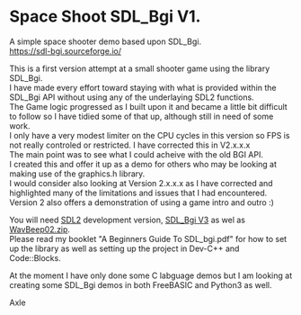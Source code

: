# Space Shoot SDL_Bgi V1.

A simple space shooter demo based upon SDL_Bgi.  
https://sdl-bgi.sourceforge.io/  

This is a first version attempt at a small shooter game using the library SDL_Bgi.  
I have made every effort toward staying with what is provided within the SDL_Bgi API without using any of the underlaying SDL2 functions.  
The Game logic progressed as I built upon it and became a little bit difficult to follow so I have tidied some of that up, although still in need of some work.  
I only have a very modest limiter on the CPU cycles in this version so FPS is not really controled or restricted. I have corrected this in V2.x.x.x  
The main point was to see what I could acheive with the old BGI API.  
I created this and offer it up as a demo for others who may be looking at making use of the graphics.h library.  
I would consider also looking at Version 2.x.x.x as I have corrected and highlighted many of the limitations and issues that I had encountered.  
Version 2 also offers a demonstration of using a game intro and outro :)  

You will need [SDL2](https://github.com/libsdl-org/SDL) development version, [SDL_Bgi V3](https://sdl-bgi.sourceforge.io/) as wel as [WavBeep02.zip](https://encode.su/threads/383-A-command-line-tool-for-Windows-which-beeps-through-the-System-Speaker).  
Please read my booklet "A Beginners Guide To SDL_bgi.pdf" for how to set up the library as well as setting up the project in Dev-C++ and Code::Blocks.

At the moment I have only done some C labguage demos but I am looking at creating some SDL_Bgi demos in both FreeBASIC and Python3 as well.

Axle
